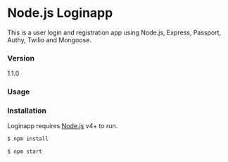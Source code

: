 # Node.js Loginapp

This is a user login and registration app using Node.js, Express, Passport, Authy, Twilio and Mongoose. 

### Version
1.1.0

### Usage


### Installation

Loginapp requires [Node.js](https://nodejs.org/) v4+ to run.

```sh
$ npm install
```

```sh
$ npm start
```
